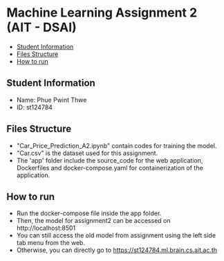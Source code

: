 # Machine Learning Assignment 2 (AIT - DSAI)

- [Student Information](#student-information)
- [Files Structure](#files-structure)
- [How to run](#how-to-run)

## Student Information
 - Name: Phue Pwint Thwe
 - ID: st124784

## Files Structure
 - "Car_Price_Prediction_A2.ipynb" contain codes for training the model.
 - "Car.csv" is the dataset used for this assignment.
 - The 'app' folder include the source_code for the web application, Dockerfiles and docker-compose.yaml for containerization of the application.

## How to run
 - Run the docker-compose file inside the app folder.
 - Then, the model for assignment2 can be accessed on http://localhost:8501
 - You can still access the old model from assignment using the left side tab menu from the web.
 - Otherwise, you can directly go to https://st124784.ml.brain.cs.ait.ac.th

